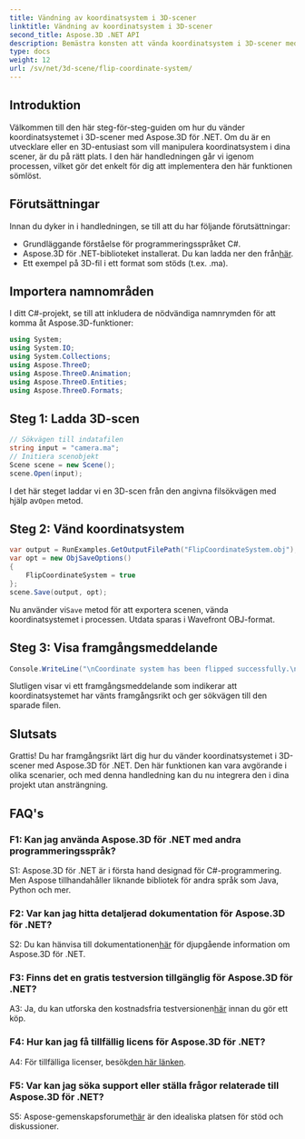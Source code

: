 ```yaml
---
title: Vändning av koordinatsystem i 3D-scener
linktitle: Vändning av koordinatsystem i 3D-scener
second_title: Aspose.3D .NET API
description: Bemästra konsten att vända koordinatsystem i 3D-scener med Aspose.3D för .NET. Följ vår steg-för-steg-guide för sömlös implementering.
type: docs
weight: 12
url: /sv/net/3d-scene/flip-coordinate-system/
---
```

## Introduktion

Välkommen till den här steg-för-steg-guiden om hur du vänder koordinatsystemet i 3D-scener med Aspose.3D för .NET. Om du är en utvecklare eller en 3D-entusiast som vill manipulera koordinatsystem i dina scener, är du på rätt plats. I den här handledningen går vi igenom processen, vilket gör det enkelt för dig att implementera den här funktionen sömlöst.

## Förutsättningar

Innan du dyker in i handledningen, se till att du har följande förutsättningar:

- Grundläggande förståelse för programmeringsspråket C#.
-  Aspose.3D för .NET-biblioteket installerat. Du kan ladda ner den från[här](https://releases.aspose.com/3d/net/).
- Ett exempel på 3D-fil i ett format som stöds (t.ex. .ma).

## Importera namnområden

I ditt C#-projekt, se till att inkludera de nödvändiga namnrymden för att komma åt Aspose.3D-funktioner:

```csharp
using System;
using System.IO;
using System.Collections;
using Aspose.ThreeD;
using Aspose.ThreeD.Animation;
using Aspose.ThreeD.Entities;
using Aspose.ThreeD.Formats;
```

## Steg 1: Ladda 3D-scen

```csharp
// Sökvägen till indatafilen
string input = "camera.ma";
// Initiera scenobjekt
Scene scene = new Scene();
scene.Open(input);
```

 I det här steget laddar vi en 3D-scen från den angivna filsökvägen med hjälp av`Open` metod.

## Steg 2: Vänd koordinatsystem

```csharp
var output = RunExamples.GetOutputFilePath("FlipCoordinateSystem.obj");
var opt = new ObjSaveOptions()
{
    FlipCoordinateSystem = true
};
scene.Save(output, opt);
```

 Nu använder vi`Save` metod för att exportera scenen, vända koordinatsystemet i processen. Utdata sparas i Wavefront OBJ-format.

## Steg 3: Visa framgångsmeddelande

```csharp
Console.WriteLine("\nCoordinate system has been flipped successfully.\nFile saved at " + output);
```

Slutligen visar vi ett framgångsmeddelande som indikerar att koordinatsystemet har vänts framgångsrikt och ger sökvägen till den sparade filen.

## Slutsats

Grattis! Du har framgångsrikt lärt dig hur du vänder koordinatsystemet i 3D-scener med Aspose.3D för .NET. Den här funktionen kan vara avgörande i olika scenarier, och med denna handledning kan du nu integrera den i dina projekt utan ansträngning.

## FAQ's

### F1: Kan jag använda Aspose.3D för .NET med andra programmeringsspråk?

S1: Aspose.3D för .NET är i första hand designad för C#-programmering. Men Aspose tillhandahåller liknande bibliotek för andra språk som Java, Python och mer.

### F2: Var kan jag hitta detaljerad dokumentation för Aspose.3D för .NET?

 S2: Du kan hänvisa till dokumentationen[här](https://reference.aspose.com/3d/net/) för djupgående information om Aspose.3D för .NET.

### F3: Finns det en gratis testversion tillgänglig för Aspose.3D för .NET?

 A3: Ja, du kan utforska den kostnadsfria testversionen[här](https://releases.aspose.com/) innan du gör ett köp.

### F4: Hur kan jag få tillfällig licens för Aspose.3D för .NET?

 A4: För tillfälliga licenser, besök[den här länken](https://purchase.aspose.com/temporary-license/).

### F5: Var kan jag söka support eller ställa frågor relaterade till Aspose.3D för .NET?

 S5: Aspose-gemenskapsforumet[här](https://forum.aspose.com/c/3d/18) är den idealiska platsen för stöd och diskussioner.